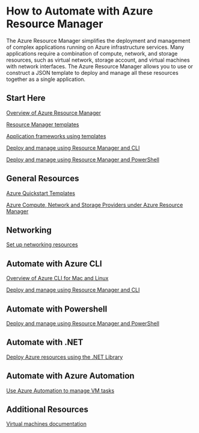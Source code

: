 <properties 
	pageTitle="How to Automate with Azure Resource Manager" 
	description="Get links to topics on how to automate virutal machines with Azure Resource Manager." 
	services="virtual-machines" 
	documentationCenter="" 
	authors="JoeDavies-MSFT" 
	manager="timlt" 
	editor=""
	tags="azure-resource-manager"/>

<tags 
	ms.service="virtual-machines" 
	ms.workload="infrastructure-services" 
	ms.tgt_pltfrm="na" 
	ms.devlang="na" 
	ms.topic="article" 
	ms.date="06/12/2015" 
	ms.author="josephd"/>

# How to Automate with Azure Resource Manager

The Azure Resource Manager simplifies the deployment and management of complex applications running on Azure infrastructure services. Many applications require a combination of compute, network, and storage resources, such as virtual network, storage account, and virtual machines with network interfaces. The Azure Resource Manager allows you to use or construct a JSON template to deploy and manage all these resources together as a single application.

## Start Here

[Overview of Azure Resource Manager](resource-group-overview.md)

[Resource Manager templates](http://go.microsoft.com/fwlink/p/?linkid=536445&clcid=0x409)

[Application frameworks using templates](virtual-machines-app-frameworks.md)

[Deploy and manage using Resource Manager and CLI](http://go.microsoft.com/fwlink/p/?linkid=534868&clcid=0x409)

[Deploy and manage using Resource Manager and PowerShell](virtual-machines-deploy-rmtemplates-powershell.md)

## General Resources

[Azure Quickstart Templates](http://azure.microsoft.com/documentation/templates/)

[Azure Compute, Network and Storage Providers under Azure Resource Manager](virtual-machines-azurerm-versus-azuresm.md)


## Networking

[Set up networking resources](http://go.microsoft.com/fwlink/p/?linkid=534943&clcid=0x409)


## Automate with Azure CLI

[Overview of Azure CLI for Mac and Linux](xplat-cli-azure-resource-manager.md)

[Deploy and manage using Resource Manager and CLI](http://go.microsoft.com/fwlink/p/?linkid=534868&clcid=0x409)

## Automate with Powershell

[Deploy and manage using Resource Manager and PowerShell](virtual-machines-deploy-rmtemplates-powershell.md)


## Automate with .NET

[Deploy Azure resources using the .NET Library](virtual-machines-arm-deployment.md)
   
## Automate with Azure Automation

[Use Azure Automation to manage VM tasks](automation-manage-virtual-machines.md)



## Additional Resources

[Virtual machines documentation](http://azure.microsoft.com/documentation/services/virtual-machines/)

